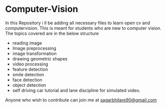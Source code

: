 # Computer-Vision
In this Repository i ll be adding all necessary files to learn open cv and computervision.
This is meant for students who are new to computer vision.
The topics covered are in the below structure
- reading image
- Image preprocessing
- image transformation
- drawing geometric shapes
- video processing
- feature detection
- smile detection
- face detection
- object detection
- self driving car tutorial and lane discipline for simulated video.

Anyone who wish to contribute can join me at sagarbhilare90@gmail.com

